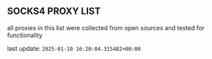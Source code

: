 ## SOCKS4 PROXY LIST

all proxies in this list were collected from open sources and tested for functionality

last update: `2025-01-10 16:20:04.315482+00:00`